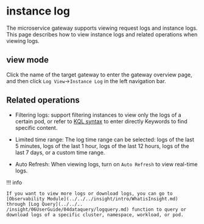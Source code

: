 # instance log

The microservice gateway supports viewing request logs and instance logs. This page describes how to view instance logs and related operations when viewing logs.

## view mode

Click the name of the target gateway to enter the gateway overview page, and then click `Log View`->`Instance Log` in the left navigation bar.

<!--Update screenshot-->

## Related operations

- Filtering logs: support filtering instances to view only the logs of a certain pod, or refer to [KQL syntax](https://www.elastic.co/guide/en/kibana/current/kuery-query.html) to enter directly Keywords to find specific content.

- Limited time range: The log time range can be selected: logs of the last 5 minutes, logs of the last 1 hour, logs of the last 12 hours, logs of the last 7 days, or a custom time range.

- Auto Refresh: When viewing logs, turn on `Auto Refresh` to view real-time logs.

<!--Supplementary Screenshot-->

!!! info

    If you want to view more logs or download logs, you can go to [Observability Module](../../../insight/intro/WhatisInsight.md) through [Log Query](../../.. /insight/06UserGuide/04dataquery/logquery.md) function to query or download logs of a specific cluster, namespace, workload, or pod.